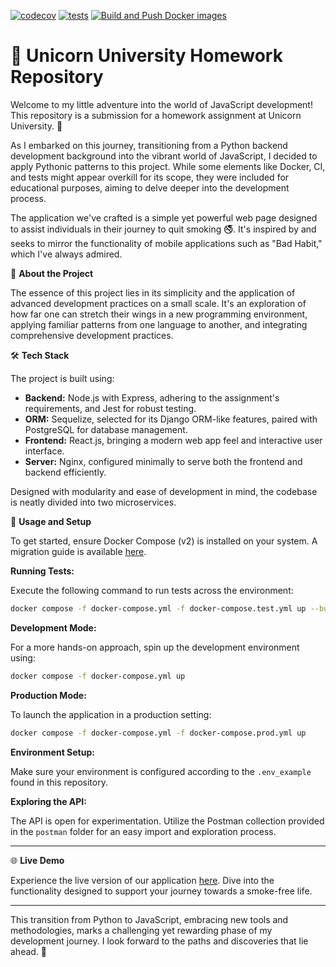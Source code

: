 [![codecov](https://codecov.io/gh/0x216/unicorn-homework/graph/badge.svg?token=V7CIVQ0LQH)](https://codecov.io/gh/0x216/unicorn-homework)
[![tests](https://github.com/0x216/unicorn-homework/actions/workflows/tests.yml/badge.svg)](https://github.com/0x216/unicorn-homework/actions/workflows/tests.yml)
[![Build and Push Docker images](https://github.com/0x216/unicorn-homework/actions/workflows/build-and-push.yml/badge.svg)](https://github.com/0x216/unicorn-homework/actions/workflows/build-and-push.yml)
# 🦄 Unicorn University Homework Repository

Welcome to my little adventure into the world of JavaScript development! This repository is a submission for a homework assignment at Unicorn University. 🏫

As I embarked on this journey, transitioning from a Python backend development background into the vibrant world of JavaScript, I decided to apply Pythonic patterns to this project. While some elements like Docker, CI, and tests might appear overkill for its scope, they were included for educational purposes, aiming to delve deeper into the development process.

The application we've crafted is a simple yet powerful web page designed to assist individuals in their journey to quit smoking 🚭. It's inspired by and seeks to mirror the functionality of mobile applications such as "Bad Habit," which I've always admired.

🚀 **About the Project**

The essence of this project lies in its simplicity and the application of advanced development practices on a small scale. It's an exploration of how far one can stretch their wings in a new programming environment, applying familiar patterns from one language to another, and integrating comprehensive development practices.

🛠 **Tech Stack**

The project is built using:
- **Backend:** Node.js with Express, adhering to the assignment's requirements, and Jest for robust testing.
- **ORM:** Sequelize, selected for its Django ORM-like features, paired with PostgreSQL for database management.
- **Frontend:** React.js, bringing a modern web app feel and interactive user interface.
- **Server:** Nginx, configured minimally to serve both the frontend and backend efficiently.

Designed with modularity and ease of development in mind, the codebase is neatly divided into two microservices.

🔧 **Usage and Setup**

To get started, ensure Docker Compose (v2) is installed on your system. A migration guide is available [here](https://docs.docker.com/compose/migrate/).

**Running Tests:**

Execute the following command to run tests across the environment:

```bash
docker compose -f docker-compose.yml -f docker-compose.test.yml up --build --exit-code-from backend
```

**Development Mode:**

For a more hands-on approach, spin up the development environment using:

```bash
docker compose -f docker-compose.yml up
```

**Production Mode:**

To launch the application in a production setting:

```bash
docker compose -f docker-compose.yml -f docker-compose.prod.yml up
```

**Environment Setup:**

Make sure your environment is configured according to the `.env_example` found in this repository.

**Exploring the API:**

The API is open for experimentation. Utilize the Postman collection provided in the `postman` folder for an easy import and exploration process.

---

🌐 **Live Demo**

Experience the live version of our application [here](http://5.45.127.115/). Dive into the functionality designed to support your journey towards a smoke-free life.

---

This transition from Python to JavaScript, embracing new tools and methodologies, marks a challenging yet rewarding phase of my development journey. I look forward to the paths and discoveries that lie ahead. 🌟
